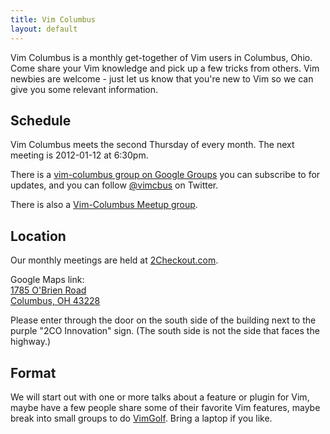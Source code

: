 ```yaml
---
title: Vim Columbus
layout: default
---
```


Vim Columbus is a monthly get-together of Vim users in Columbus, Ohio. Come
share your Vim knowledge and pick up a few tricks from others. Vim newbies
are welcome - just let us know that you're new to Vim so we can give you
some relevant information.

## Schedule

Vim Columbus meets the second Thursday of every month. The next meeting is
2012-01-12 at 6:30pm.

There is a [vim-columbus group on Google
Groups](http://groups.google.com/group/vim-columbus) you can subscribe to for
updates, and you can follow [@vimcbus](https://twitter.com/vimcbus) on
Twitter.

There is also a [Vim-Columbus Meetup
group](http://www.meetup.com/Vim-Columbus/).

## Location

Our monthly meetings are held at [2Checkout.com](http://www.2checkout.com/).

Google Maps link:<br>
[1785 O'Brien Road<br>Columbus, OH 43228](http://maps.google.com/maps/ms?source=s_q&hl=en&geocode=&aq=&ie=UTF8&hq=&hnear=1785+O%27Brien+Rd,+Columbus,+Ohio+43228&t=h&msa=0&msid=210175771168447127014.0004a3f81d50a68475a1f&ll=39.988798,-83.119957&spn=0.002713,0.005681&z=18)

Please enter through the door on the south side of the building next to the
purple "2CO Innovation" sign. (The south side is not the side that faces the
highway.)

## Format

We will start out with one or more talks about a feature or plugin for Vim,
maybe have a few people share some of their favorite Vim features, maybe break
into small groups to do [VimGolf](http://vimgolf.com). Bring a laptop if you
like.
